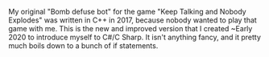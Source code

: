 My original "Bomb defuse bot" for the game "Keep Talking and Nobody Explodes" was written in C++ in 2017, because nobody wanted to play that game with me.
This is the new and improved version that I created ~Early 2020 to introduce myself to C#/C Sharp.
It isn't anything fancy, and it pretty much boils down to a bunch of if statements.
